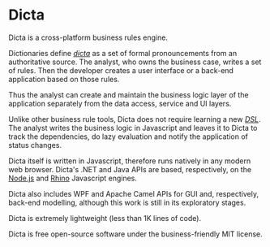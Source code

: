# Dicta

Dicta is a cross-platform business rules engine.

Dictionaries define [*dicta*](https://www.google.com/search?q=dictum) as a set of formal pronouncements from an authoritative source. The analyst, who owns the business case, writes a set of rules. Then the developer creates a user interface or a back-end application based on those rules.

Thus the analyst can create and maintain the business logic layer of the application separately from the data access, service and UI layers.

Unlike other business rule tools, Dicta does not require learning a new [*DSL*](https://www.google.com/search?q=domain-specific+language). The analyst writes the business logic in Javascript and leaves it to Dicta to track the dependencies, do lazy evaluation and notify the application of status changes.

Dicta itself is written in Javascript, therefore runs natively in any modern web browser. Dicta's .NET and Java APIs are based, respectively, on the [Node.js](http://nodejs.org/) and [Rhino](https://developer.mozilla.org/en-US/docs/Mozilla/Projects/Rhino) Javascript engines.

Dicta also includes WPF and Apache Camel APIs for GUI and, respectively, back-end modelling, although this work is still in its exploratory stages.

Dicta is extremely lightweight (less than 1K lines of code).

Dicta is free open-source software under the business-friendly MIT license.
